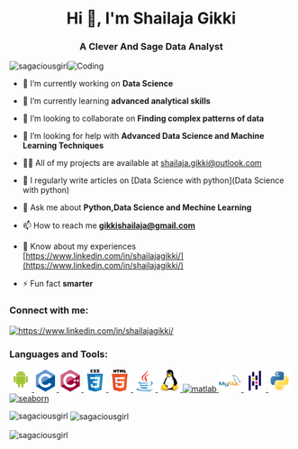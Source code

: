 <h1 align="center">Hi 👋, I'm Shailaja Gikki</h1>
<h3 align="center">A Clever And Sage Data Analyst</h3>
<img align="right" alt="Coding" width="400" src="https://camo.githubusercontent.com/6f5e3ead776bc722fbfc3da2c8b1454a7a5f27a07b34c0ced075f90a6c25a3be/68747470733a2f2f6d69726f2e6d656469756d2e636f6d2f6d61782f313630302f302a4b32574c4d5445784c79696461374f522e676966">

<p align="left"> <img src="https://komarev.com/ghpvc/?username=sagaciousgirl&label=Profile%20views&color=0e75b6&style=flat" alt="sagaciousgirl" /> </p>

- 🔭 I’m currently working on **Data Science**

- 🌱 I’m currently learning **advanced analytical skills**

- 👯 I’m looking to collaborate on **Finding complex patterns of data**

- 🤝 I’m looking for help with **Advanced Data Science and Machine Learning Techniques**

- 👨‍💻 All of my projects are available at [shailaja.gikki@outlook.com](shailaja.gikki@outlook.com)

- 📝 I regularly write articles on [Data Science with python](Data Science with python)

- 💬 Ask me about **Python,Data Science and Mechine Learning**

- 📫 How to reach me **gikkishailaja@gmail.com**

- 📄 Know about my experiences [https://www.linkedin.com/in/shailajagikki/](https://www.linkedin.com/in/shailajagikki/)

- ⚡ Fun fact **smarter**

<h3 align="left">Connect with me:</h3>
<p align="left">
<a href="https://linkedin.com/in/https://www.linkedin.com/in/shailajagikki/" target="blank"><img align="center" src="https://raw.githubusercontent.com/rahuldkjain/github-profile-readme-generator/master/src/images/icons/Social/linked-in-alt.svg" alt="https://www.linkedin.com/in/shailajagikki/" height="30" width="40" /></a>
</p>

<h3 align="left">Languages and Tools:</h3>
<p align="left"> <a href="https://developer.android.com" target="_blank" rel="noreferrer"> <img src="https://raw.githubusercontent.com/devicons/devicon/master/icons/android/android-original-wordmark.svg" alt="android" width="40" height="40"/> </a> <a href="https://www.cprogramming.com/" target="_blank" rel="noreferrer"> <img src="https://raw.githubusercontent.com/devicons/devicon/master/icons/c/c-original.svg" alt="c" width="40" height="40"/> </a> <a href="https://www.w3schools.com/cpp/" target="_blank" rel="noreferrer"> <img src="https://raw.githubusercontent.com/devicons/devicon/master/icons/cplusplus/cplusplus-original.svg" alt="cplusplus" width="40" height="40"/> </a> <a href="https://www.w3schools.com/css/" target="_blank" rel="noreferrer"> <img src="https://raw.githubusercontent.com/devicons/devicon/master/icons/css3/css3-original-wordmark.svg" alt="css3" width="40" height="40"/> </a> <a href="https://www.w3.org/html/" target="_blank" rel="noreferrer"> <img src="https://raw.githubusercontent.com/devicons/devicon/master/icons/html5/html5-original-wordmark.svg" alt="html5" width="40" height="40"/> </a> <a href="https://www.java.com" target="_blank" rel="noreferrer"> <img src="https://raw.githubusercontent.com/devicons/devicon/master/icons/java/java-original.svg" alt="java" width="40" height="40"/> </a> <a href="https://www.linux.org/" target="_blank" rel="noreferrer"> <img src="https://raw.githubusercontent.com/devicons/devicon/master/icons/linux/linux-original.svg" alt="linux" width="40" height="40"/> </a> <a href="https://www.mathworks.com/" target="_blank" rel="noreferrer"> <img src="https://upload.wikimedia.org/wikipedia/commons/2/21/Matlab_Logo.png" alt="matlab" width="40" height="40"/> </a> <a href="https://www.mysql.com/" target="_blank" rel="noreferrer"> <img src="https://raw.githubusercontent.com/devicons/devicon/master/icons/mysql/mysql-original-wordmark.svg" alt="mysql" width="40" height="40"/> </a> <a href="https://pandas.pydata.org/" target="_blank" rel="noreferrer"> <img src="https://raw.githubusercontent.com/devicons/devicon/2ae2a900d2f041da66e950e4d48052658d850630/icons/pandas/pandas-original.svg" alt="pandas" width="40" height="40"/> </a> <a href="https://www.python.org" target="_blank" rel="noreferrer"> <img src="https://raw.githubusercontent.com/devicons/devicon/master/icons/python/python-original.svg" alt="python" width="40" height="40"/> </a> <a href="https://seaborn.pydata.org/" target="_blank" rel="noreferrer"> <img src="https://seaborn.pydata.org/_images/logo-mark-lightbg.svg" alt="seaborn" width="40" height="40"/> </a> </p>

<p><img align="left" src="https://github-readme-stats.vercel.app/api/top-langs?username=sagaciousgirl&show_icons=true&locale=en&layout=compact" alt="sagaciousgirl" /></p>

<p>&nbsp;<img align="center" src="https://github-readme-stats.vercel.app/api?username=sagaciousgirl&show_icons=true&locale=en" alt="sagaciousgirl" /></p>

<p><img align="center" src="https://github-readme-streak-stats.herokuapp.com/?user=sagaciousgirl&" alt="sagaciousgirl" /></p>

